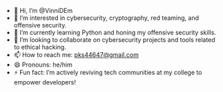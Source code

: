 - 👋 Hi, I’m @VinniDEm  
- 👀 I’m interested in cybersecurity, cryptography, red teaming, and offensive security.  
- 🌱 I’m currently learning Python and honing my offensive security skills.  
- 💞️ I’m looking to collaborate on cybersecurity projects and tools related to ethical hacking.  
- 📫 How to reach me: pks44647@gmail.com  
- 😄 Pronouns: he/him  
- ⚡ Fun fact: I’m actively reviving tech communities at my college to empower developers!  


<!---
VinniDEm/VinniDEm is a ✨ special ✨ repository because its `README.md` (this file) appears on your GitHub profile.
You can click the Preview link to take a look at your changes.
--->
